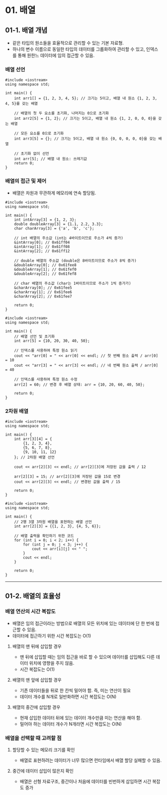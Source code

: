 # 01. 배열

## 01-1. 배열 개념
- 같은 타입의 원소들을 효율적으로 관리할 수 있는 기본 자료형.
- 하나의 변수 이름으로 동일한 타입의 데이터를 그룹화하여 관리할 수 있고, 인덱스를 통해 원한느 데이터에 임의 접근할 수 있음.

### 배열 선언
```
#include <iostream>
using namespace std;

int main() {
    int arr1[] = {1, 2, 3, 4, 5}; // 크기는 5이고, 배열 내 원소 {1, 2, 3, 4, 5}를 갖는 배열

    // 배열의 첫 두 요소를 초기화, 나머지는 0으로 초기화
    int arr2[5] = {1, 2}; // 크기는 5이고, 배열 내 원소 {1, 2, 0, 0, 0}을 갖는 배열

    // 모든 요소를 0으로 초기화
    int arr3[5] = {}; // 크기는 5이고, 배열 내 원소 {0, 0, 0, 0, 0}을 갖는 배열

    // 초기화 없이 선언
    int arr[5]; // 배열 내 원소: 쓰레기값
    return 0;
}
```

### 배열의 접근 및 제어
- 배열은 차원과 무관하게 메모리에 연속 할당됨.

```
#include <iostream>
using namespace std;

int main() {
    int intArray[3] = {1, 2, 3};
    double doubleArray[3] = {1.1, 2.2, 3.3};
    char charArray[3] = {'a', 'b', 'c'};

    // int 배열의 주소값 (int는 4바이트이므로 주소가 4씩 증가)
    &intArray[0]; // 0x61ff04
    &intArray[1]; // 0x61ff08
    &intArray[2]; // 0x61ff12

    // double 배열의 주소값 (double은 8바이트이므로 주소가 8씩 증가)
    &doubleArray[0]; // 0x61fee8
    &doubleArray[1]; // 0x61fef0
    &doubleArray[2]; // 0x61fef8

    // char 배열의 주소값 (char는 1바이트이므로 주소가 1씩 증가가)
    &charArray[0]; // 0x61fee5
    &charArray[1]; // 0x61fee6
    &charArray[2]; // 0x61fee7

    return 0;
}
```

```
#include <iostream>
using namespace std;

int main() {
    // 배열 선언 및 초기화
    int arr[5] = {10, 20, 30, 40, 50};

    // 인덱스를 사용하여 특정 원소 읽기
    cout << "arr[0] = " << arr[0] << endl; // 첫 번째 원소 출력 / arr[0] = 10
    cout << "arr[3] = " << arr[3] << endl; // 네 번째 원소 출력 / arr[0] = 40

    // 인덱스를 사용하여 특정 원소 수정
    arr[2] = 60; // 변경 후 배열 상태: arr = {10, 20, 60, 40, 50};

    return 0;
}
```

### 2차원 배열
```
#include <iostream>
using namespace std;

int main() {
    int arr[3][4] = {
        {1, 2, 3, 4},
        {5, 6, 7, 8},
        {9, 10, 11, 12}
    }; // 2차원 배열 선언
    
    cout << arr[2][3] << endl; // arr[2][3]에 저장된 값을 출력 / 12

    arr[2][3] = 15; // arr[2][3]에 저장된 값을 15로 변경
    cout << arr[2][3] << endl; // 변경된 값을 출력 / 15

    return 0;
}
```

```
#include <iostream>
using namespace std;

int main() {
    // 2행 3열 3차원 배열을 표현하는 배열 선언
    int arr[2][3] = {{1, 2, 3}, {4, 5, 6}};
    
    // 배열 출력을 확인하기 위한 코드
    for (int i = 0; i < 2; i++) {
        for (int j = 0; j < 3; j++) {
            cout << arr[i][j] << " ";
        }
        cout << endl;
    }

    return 0;
}
```

---

## 01-2. 배열의 효율성

### 배열 연산의 시간 복잡도
- 배열은 임의 접근이라는 방법으로 배열의 모든 위치에 있는 데이터에 단 한 번에 접근할 수 있음.
- 데이터에 접근하기 위한 시간 복잡도는 O(1)

1. 배열의 맨 뒤에 삽입할 경우
    - 맨 뒤에 삽입할 때는 임의 접근을 바로 할 수 있으며 데이터를 삽입해도 다른 데이터 위치에 영향을 주지 않음.
    - 시간 복잡도는 O(1)

2. 배열의 맨 앞에 삽입할 경우
    - 기존 데이터들을 뒤로 한 칸씩 밀어야 함. 즉, 미는 연산이 필요
    - 데이터 개수를 N개로 일반화하면 시간 복잡도는 O(N)

3. 배열의 중간에 삽입할 경우
    - 현재 삽입한 데이터 뒤에 있는 데이터 개수만큼 미는 연산을 해야 함.
    - 밀어야 하는 데이터 개수가 N개라면 시간 복잡도는 O(N)

### 배열을 선택할 때 고려할 점
1. 할당할 수 있는 메모리 크기를 확인
    - 배열로 표현하려는 데이터가 너무 많으면 런타임에서 배열 할당 실패할 수 있음.

2. 중간에 데이터 삽입이 많은지 확인
    - 배열은 선형 자료구조, 중간이나 처음에 데이터를 빈번하게 삽입하면 시간 복잡도 증가